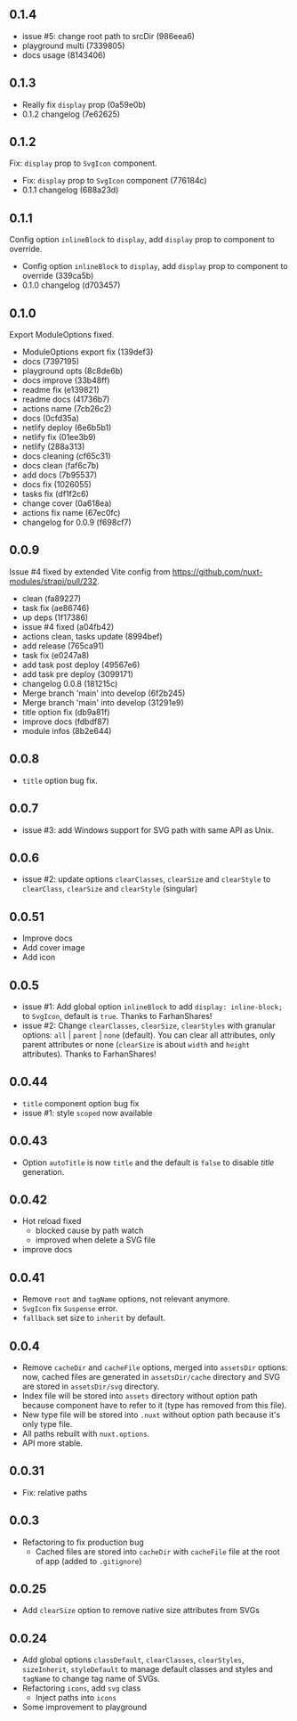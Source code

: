 ## 0.1.4

- issue #5: change root path to srcDir (986eea6)
- playground multi (7339805)
- docs usage (8143406)

## 0.1.3

- Really fix `display` prop (0a59e0b)
- 0.1.2 changelog (7e62625)

## 0.1.2

Fix: `display` prop to `SvgIcon` component.

- Fix: `display` prop to `SvgIcon` component (776184c)
- 0.1.1 changelog (688a23d)

## 0.1.1

Config option `inlineBlock` to `display`, add `display` prop to component to override.

- Config option `inlineBlock` to `display`, add `display` prop to component to override (339ca5b)
- 0.1.0 changelog (d703457)

## 0.1.0

Export ModuleOptions fixed.

- ModuleOptions export fix (139def3)
- docs (7397195)
- playground opts (8c8de6b)
- docs improve (33b48ff)
- readme fix (e139821)
- readme docs (41736b7)
- actions name (7cb26c2)
- docs (0cfd35a)
- netlify deploy (6e6b5b1)
- netlify fix (01ee3b9)
- netlify (288a313)
- docs cleaning (cf65c31)
- docs clean (faf6c7b)
- add docs (7b95537)
- docs fix (1026055)
- tasks fix (df1f2c6)
- change cover (0a618ea)
- actions fix name (67ec0fc)
- changelog for 0.0.9 (f698cf7)

## 0.0.9

Issue #4 fixed by extended Vite config from <https://github.com/nuxt-modules/strapi/pull/232>.

- clean (fa89227)
- task fix (ae86746)
- up deps (1f17386)
- issue #4 fixed (a04fb42)
- actions clean, tasks update (8994bef)
- add release (765ca91)
- task fix (e0247a8)
- add task post deploy (49567e6)
- add task pre deploy (3099171)
- changelog 0.0.8 (181215c)
- Merge branch 'main' into develop (6f2b245)
- Merge branch 'main' into develop (31291e9)
- title option fix (db9a81f)
- improve docs (fdbdf87)
- module infos (8b2e644)

## 0.0.8

- `title` option bug fix.

## 0.0.7

- issue #3: add Windows support for SVG path with same API as Unix.

## 0.0.6

- issue #2: update options `clearClasses`, `clearSize` and `clearStyle` to `clearClass`, `clearSize` and `clearStyle` (singular)

## 0.0.51

- Improve docs
- Add cover image
- Add icon

## 0.0.5

- issue #1: Add global option `inlineBlock` to add `display: inline-block;` to `SvgIcon`, default is `true`. Thanks to FarhanShares!
- issue #2: Change `clearClasses`, `clearSize`, `clearStyles` with granular options: `all` | `parent` | `none` (default). You can clear all attributes, only parent attributes or none (`clearSize` is about `width` and `height` attributes). Thanks to FarhanShares!

## 0.0.44

- `title` component option bug fix
- issue #1: style `scoped` now available

## 0.0.43

- Option `autoTitle` is now `title` and the default is `false` to disable _title_ generation.

## 0.0.42

- Hot reload fixed
  - blocked cause by path watch
  - improved when delete a SVG file
- improve docs

## 0.0.41

- Remove `root` and `tagName` options, not relevant anymore.
- `SvgIcon` fix `Suspense` error.
- `fallback` set size to `inherit` by default.

## 0.0.4

- Remove `cacheDir` and `cacheFile` options, merged into `assetsDir` options: now, cached files are generated in `assetsDir/cache` directory and SVG are stored in `assetsDir/svg` directory.
- Index file will be stored into `assets` directory without option path because component have to refer to it (type has removed from this file).
- New type file will be stored into `.nuxt` without option path because it's only type file.
- All paths rebuilt with `nuxt.options`.
- API more stable.

## 0.0.31

- Fix: relative paths

## 0.0.3

- Refactoring to fix production bug
  - Cached files are stored into `cacheDir` with `cacheFile` file at the root of app (added to `.gitignore`)

## 0.0.25

- Add `clearSize` option to remove native size attributes from SVGs

## 0.0.24

- Add global options `classDefault`, `clearClasses`, `clearStyles`, `sizeInherit`, `styleDefault` to manage default classes and styles and `tagName` to change tag name of SVGs.
- Refactoring `icons`, add `svg` class
  - Inject paths into `icons`
- Some improvement to playground
